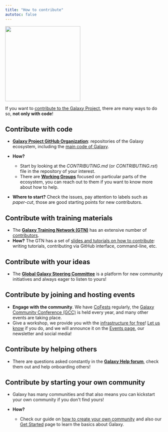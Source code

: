 ```yaml
---
title: "How to contribute"
autotoc: false
---
```

<div class='right'><img src="/images/undraw-illustrations/contribute.svg" alt="" width="240" /></div>

If you want to [contribute to the Galaxy Project](../../blog/2022-01-14-users-guide-to-contribution-ross), there are many ways to do so, __not only with code__!

## Contribute with __code__
- [__Galaxy Project GitHub Organization__](https://github.com/galaxyproject): repositories of the Galaxy ecosystem, including the [main code of Galaxy](https://github.com/galaxyproject/galaxy).

- __How?__ 
  - Start by looking at the _CONTRIBUTING.md_ (or _CONTRIBUTING.rst_) file in the repository of your interest.
  - There are [__Working Groups__](https://galaxyproject.org/community/wg/) focused on particular parts of the ecosystem, you can reach out to them if you want to know more about how to help.
- __Where to start?__ Check the issues, pay attention to labels such as _paper-cut_, those are good starting points for new contributors.

## Contribute with __training materials__
- The [__Galaxy Training Network (GTN)__](https://training.galaxyproject.org/) has an extensive number of [contributors](https://training.galaxyproject.org/training-material/hall-of-fame).
- __How?__ The GTN has a set of [slides and tutorials on how to contribute](https://training.galaxyproject.org/training-material/topics/contributing/): writing tutorials, contributing via GitHub interface, command-line, etc.

## Contribute with __your ideas__
- The [__Global Galaxy Steering Committee__](https://galaxyproject.org/community/steering/) is a platform for new community initiatives and always eager to listen to yours!

## Contribute by __joining and hosting events__
- __Engage with the community__. We have [CoFests](https://galaxyproject.org//events/cofests) regularly, the [Galaxy Community Conference (GCC)](https://galaxyproject.org/gcc/) is held every year, and many other events are taking place.
- Give a workshop, we provide you with the [infrastructure for free](https://galaxyproject.eu/tiaas.html)! [Let us know](mailto:outreach@galaxyproject.org) if you do, and we will announce it on the [Events page](https://galaxyproject.org/events/), our newsletter and social media!


## Contribute by __helping others__
- There are questions asked constantly in the [__Galaxy Help forum__](https://help.galaxyproject.org/), check them out and help onboarding others!

## Contribute by __starting your own community__
- Galaxy has many communities and that also means you can kickstart your own community if you don't find yours!
  
- __How?__ 
  - Check our guide on [how to create your own community](https:/galaxyproject.org/new-leads) and also our [Get Started](https://galaxyproject.org/get-started) page to learn the basics about Galaxy. 